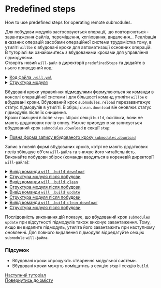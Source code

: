 # Predefined steps

How to use predefined steps for operating remote submodules.

Для побудови модулів застосовуються операції, що повторюються - завантаження файлів, переміщення, копіювання, видалення... Реалізація вказаних операцій засобами операційної системи трудомістка тому, в утиліті `willbe` є вбудовані кроки для автоматизації основних операцій.    
В туторіалі ви ознайомитесь з вбудованими кроками для управління підмодулями.  
Створіть новий `will-файл` в директорії `predefinedSteps` та додайте в нього приведений код:  

<details>
  <summary><u>Код файла <code>.will.yml</code></u></summary>

```yaml
about :

  name : predefinedSteps
  description : "To use predefined submodule control steps"
  version : 0.0.1

submodule :
  
  Tools : git+https:///github.com/Wandalen/wTools.git/out/wTools#master
  PathBasic : git+https:///github.com/Wandalen/wPathBasic.git/out/wPathBasic#master

step :

  echo :
    shell : echo "Done"
    currentPath : '.'
build :

  download :
    steps :
      - submodules.download

  update :
    steps :
      - submodules.update

  clean :
    steps :
      - submodules.clean
          
  clean.download :
    steps :
      - submodules.clean
      - submodules.reload
      - submodules.download
      - echo
           
```

</details>
<details>
  <summary><u>Структура модуля</u></summary>

```
predefinedSteps              
      └── .will.yml     
  
```

</details>


Вбудовані кроки управління підмодулями формулюються як команди в консолі операційної системи і для більшості команд утиліти `willbe` є вбудовані кроки. Вбудований крок `submodules.reload` перезавантажує статус підмодулів в утиліті. В збірці `clean.download` він оновлює статус підмодулів після їх очищення.  
Кроки поміщені в поле `steps` збірок секції `build`, оскільки, вони не мають додаткових полів опису. Нижче приведено як записується вбудований крок `submodules.download` в секції `step`:

<details>
  <summary><u>Повнa форма запису вбудованого кроку <code>submodules.download</code></u></summary>

```yaml
step :
    
    download :
        inherit : submodules.download

build :

    download :
        steps :
           - download
           
```

</details>


Запис в повній формі вбудованих кроків, котрі не мають додаткових полів збільшує об'єм `will-файла` та знижує його читабельність.  
Виконайте побудови збірок (команди вводяться в кореневій директорії `will-файла`):

<details>
  <summary><u>Вивід команди <code>will .build download</code></u></summary>

```
[user@user ~]$ will .build download
...
     . Read : /path_to_file/.module/Tools/out/wTools.out.will.yml
     + module::Tools was downloaded in 12.741s
     . Read : /path_to_file/.module/PathBasic/out/wPathBasic.out.will.yml
     + module::PathBasic was downloaded in 4.903s
   + 2/2 submodule(s) of module::predefinedSteps were downloaded in 17.652s
  Built module::first / build::download in 17.698s

```

</details>
<details>
  <summary><u>Структура модуля після побудови</u></summary>

```
predefinedSteps
     ├── .module
     │      ├── Tools
     │      └── PathBasic
     └── .will.yml

```

</details>
<details>
  <summary><u>Вивід команди <code>will .build clean</code></u></summary>

```
[user@user ~]$ will .build clean
  Building clean
  ...
   - Clean deleted 346 file(s) in 1.159s
  Built module::first / build::clean in 1.207s
  
```

</details>
<details>
  <summary><u>Структура модуля після побудови</u></summary>

```
predefinedSteps
     └── .will.yml

```

</details>
<details>
  <summary><u>Вивід команди <code>will .build update</code></u></summary>

```
[user@user ~]$ will .build update
...
  Building module::first / build::upgrade
     . Read : /path_to_file/.module/Tools/out/wTools.out.will.yml
     + module::Tools version master was updated in 13.922s
     . Read : /path_to_file/.module/PathBasic/out/wPathBasic.out.will.yml
     + module::PathBasic version master was updated in 3.553s
   + 2/2 submodule(s) of module::first were updated in 17.484s
  Built module::first / build::update in 17.538s


  ```

</details>
<details>
  <summary><u>Структура модуля після побудови</u></summary>

```
predefinedSteps
     ├── .module
     │      ├── Tools
     │      └── PathBasic
     └── .will.yml

```

</details>
<details>
  <summary><u>Вивід команди <code>will .build clean.download</code></u></summary>

```
[user@user ~]$ will .build clean.download
...
  Building module::predefinedSteps / build::clean.download
   - Clean deleted 344 file(s) in 1.155s
   . Reloading submodules..
     + module::Tools was downloaded in 13.699s
     + module::PathBasic was downloaded in 2.903s
   + 2/2 submodule(s) of module::predefinedSteps were downloaded in 16.610s
 > echo "Done"
Done
  Built module::predefinedSteps / build::clean.download in 1.411s


```

</details>
<details>
  <summary><u>Структура модуля після побудови</u></summary>

```
predefinedSteps
     ├── .module
     │      ├── Tools
     │      └── PathBasic
     └── .will.yml

```

</details>
  
Послідовність виконання дій показує, що вбудований крок `submodules update` при відсутності підмодулів також виконує завантаження. Тому, якщо ви видалите підмодуль, утиліта його завантажить при наступному оновленні. Для повного видалення підмодуля відредагуйте секцію `submodule` `will-файлa`.  

### Підсумок  
- Вбудовані кроки спрощують створення модульної системи.  
- Вбудовані кроки можуть поміщатись в секцію `step` i секцію `build`.

[Наступний туторіал](CriterionsInWillFile.md)  
[Повернутись до змісту](../README.md#tutorials)